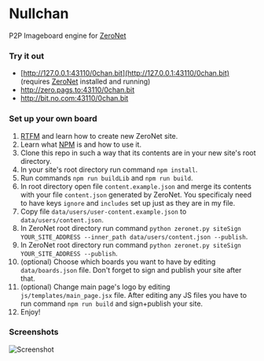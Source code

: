 # Nullchan

P2P Imageboard engine for [ZeroNet](https://github.com/HelloZeroNet/ZeroNet)

### Try it out

* [http://127.0.0.1:43110/0chan.bit](http://127.0.0.1:43110/0chan.bit) (requires [ZeroNet](https://github.com/HelloZeroNet/ZeroNet) installed and running)
* http://zero.pags.to:43110/0chan.bit
* http://bit.no.com:43110/0chan.bit


### Set up your own board

1. [RTFM](http://zeronet.readthedocs.org/en/latest/using_zeronet/create_new_site/) and learn how to create new ZeroNet site.
2. Learn what [NPM](https://www.npmjs.com/) is and how to use it.
3. Clone this repo in such a way that its contents are in your new site's root directory. 
4. In your site's root directory run command `npm install`.
5. Run commands `npm run buildLib` and `npm run build`.
6. In root directory open file `content.example.json` and merge its contents with your file `content.json` generated by ZeroNet. You specificaly need to have keys `ignore` and `includes` set up just as they are in my file. 
7. Copy file `data/users/user-content.example.json` to `data/users/content.json`. 
8. In ZeroNet root directory run command `python zeronet.py siteSign YOUR_SITE_ADDRESS --inner_path data/users/content.json --publish`.
9. In ZeroNet root directory run command `python zeronet.py siteSign YOUR_SITE_ADDRESS --publish`.
10. (optional) Choose which boards you want to have by editing `data/boards.json` file. Don't forget to sign and publish your site after that.
11. (optional) Change main page's logo by editing `js/templates/main_page.jsx` file. After editing any JS files you have to run command `npm run build` and sign+publish your site. 
12. Enjoy!

### Screenshots

![Screenshot](http://i.imgur.com/xCsMjjE.png)
